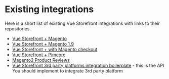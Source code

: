 # Existing integrations

Here is a short list of existing Vue Storefront integrations with links to their repositories.

- [Vue Storefront + Magento](https://github.com/LogimaeCommerce/mage2vuestorefront)
- [Vue Storefront + Magento 1.9](https://github.com/LogimaeCommerce/magento1-vsbridge)
- [Vue Storefront + with Magento checkout](https://github.com/LogimaeCommerce/magento2-external-checkout)
- [Vue Storefront + Pimcore](https://github.com/LogimaeCommerce/pimcore2vuestorefront)
- [Magento2 Product Reviews](https://github.com/LogimaeCommerce/logima-pwa/blob/develop/doc/Reviews.md)
- [Vue Storefront 3rd party platforms integration boilerplate](https://github.com/LogimaeCommerce/logima-pwa-integration-boilerplate) - this is the API You should implement to integrate 3rd party platform
